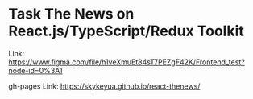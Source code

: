 <!-- @format -->

# Task The News on React.js/TypeScript/Redux Toolkit

Link: https://www.figma.com/file/h1veXmuEt84sT7PEZgF42K/Frontend_test?node-id=0%3A1

gh-pages Link: https://skykeyua.github.io/react-thenews/
